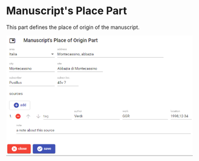 # Manuscript's Place Part

This part defines the place of origin of the manuscript.

![manuscript's place part](./images/ms-place-part.png)
